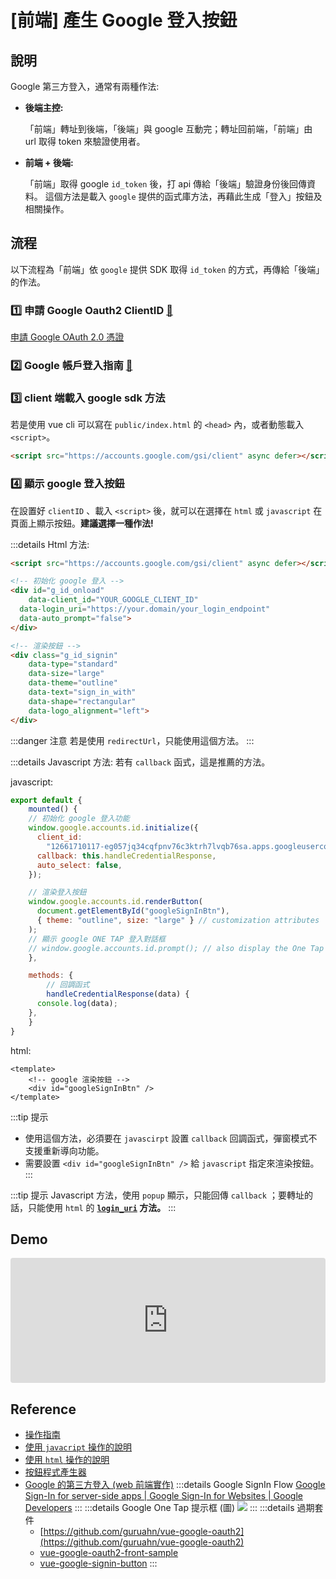 # [前端] 產生 Google 登入按鈕

## 說明
Google 第三方登入，通常有兩種作法: 
- **後端主控:**

  「前端」轉址到後端，「後端」與 google 互動完；轉址回前端，「前端」由 url 取得 token 來驗證使用者。

- **前端 + 後端:**

  「前端」取得 google `id_token` 後，打 api 傳給「後端」驗證身份後回傳資料。
  這個方法是載入 `google` 提供的函式庫方法，再藉此生成「登入」按鈕及相關操作。

## 流程

以下流程為「前端」依 `google` 提供 SDK 取得 `id_token` 的方式，再傳給「後端」的作法。

### 1️⃣ 申請 Google Oauth2 ClientID [🔗](https://www.google.com/url?sa=t&rct=j&q=&esrc=s&source=web&cd=&cad=rja&uact=8&ved=2ahUKEwiC5N3gkfD5AhWdwYsBHZWPC7oQFnoECAcQAQ&url=https%3A%2F%2Fconsole.cloud.google.com%2F%3Fhl%3Dzh-TW&usg=AOvVaw0RuyBPGutNP0dN_EgZVQoy)
[申請 Google OAuth 2.0 憑證](/Browser/google-oauth-client-id)

### 2️⃣ Google 帳戶登入指南 [🔗](https://developers.google.com/identity/gsi/web?hl=zh-tw)

### 3️⃣ client 端載入 google sdk 方法

若是使用 vue cli 可以寫在 `public/index.html` 的 `<head>` 內，或者動態載入 `<script>`。 

```html
<script src="https://accounts.google.com/gsi/client" async defer></script>
```

### 4️⃣ 顯示 google 登入按鈕

在設置好 `clientID` 、載入 `<script>` 後，就可以在選擇在 `html` 或 `javascript` 在頁面上顯示按鈕。**建議選擇一種作法!**

:::details Html 方法:

```html
<script src="https://accounts.google.com/gsi/client" async defer></script>

<!-- 初始化 google 登入 -->
<div id="g_id_onload"
	data-client_id="YOUR_GOOGLE_CLIENT_ID"
  data-login_uri="https://your.domain/your_login_endpoint"
  data-auto_prompt="false">
</div>

<!-- 渲染按鈕 -->
<div class="g_id_signin"
	data-type="standard"
	data-size="large"
	data-theme="outline"
	data-text="sign_in_with"
	data-shape="rectangular"
	data-logo_alignment="left">
</div>
```

:::danger 注意
若是使用 `redirectUrl`，只能使用這個方法。
:::


:::details Javascript 方法:
若有 `callback` 函式，這是推薦的方法。

javascript:
```js {4-9,12-18}
export default {
	mounted() {
    // 初始化 google 登入功能
    window.google.accounts.id.initialize({
      client_id:
        "12661710117-eg057jq34cqfpnv76c3ktrh7lvqb76sa.apps.googleusercontent.com",
      callback: this.handleCredentialResponse,
      auto_select: false,
    });

    // 渲染登入按鈕
    window.google.accounts.id.renderButton(
      document.getElementById("googleSignInBtn"),
      { theme: "outline", size: "large" } // customization attributes
    );
    // 顯示 google ONE TAP 登入對話框
    // window.google.accounts.id.prompt(); // also display the One Tap dialog
	},

	methods: {
		// 回調函式
		handleCredentialResponse(data) {
      console.log(data);
    },
	}
}
```
html:
```html{3}
<template>
	<!-- google 渲染按鈕 -->
	<div id="googleSignInBtn" />
</template>
```
:::tip 提示
  - 使用這個方法，必須要在 `javascirpt` 設置 `callback` 回調函式，彈窗模式不支援重新導向功能。
  - 需要設置 `<div id="googleSignInBtn" />` 給 `javascript` 指定來渲染按鈕。
:::

:::tip 提示
Javascript 方法，使用 `popup` 顯示，只能回傳 `callback` ；要轉址的話，只能使用 `html` 的 **[`login_uri`](https://developers.google.com/identity/gsi/web/reference/js-reference#login_uri) 方法。**
:::

## Demo
<iframe src="https://codesandbox.io/embed/web-google-signin-button-xian-shi-deng-ru-an-niu-s9kxcn?fontsize=14&hidenavigation=1&theme=dark"
   style="width:100%; height:200px; border:0; border-radius: 4px; overflow:hidden;"
   title="[Web] Google SignIn button 顯示登入按鈕"
   allow="accelerometer; ambient-light-sensor; camera; encrypted-media; geolocation; gyroscope; hid; microphone; midi; payment; usb; vr; xr-spatial-tracking"
   sandbox="allow-forms allow-modals allow-popups allow-presentation allow-same-origin allow-scripts"
></iframe>

## Reference
- [操作指南](https://developers.google.com/identity/gsi/web/guides/get-google-api-clientid)
- [使用 `javacript` 操作的說明](https://developers.google.com/identity/gsi/web/reference/js-reference)
- [使用 `html` 操作的說明](https://developers.google.com/identity/gsi/web/reference/html-reference)
- [按鈕程式產生器](https://developers.google.com/identity/gsi/web/tools/configurator)
- [Google 的第三方登入 (web 前端實作)](https://dwatow.github.io/2021/06-15-google-sign-in-oauth/)
:::details Google SignIn Flow
  [Google Sign-In for server-side apps | Google Sign-In for Websites | Google Developers](https://developers.google.com/identity/sign-in/web/server-side-flow?hl=en)
:::
:::details Google One Tap 提示框 (圖)
  ![](/Vue/img/google-auth-one-tap.png)
:::
:::details 過期套件
  - [https://github.com/guruahn/vue-google-oauth2](https://github.com/guruahn/vue-google-oauth2)
  - [vue-google-oauth2-front-sample](https://stupefied-darwin-da9533.netlify.app/)
  - [vue-google-signin-button](https://www.npmjs.com/package/vue-google-signin-button)
:::